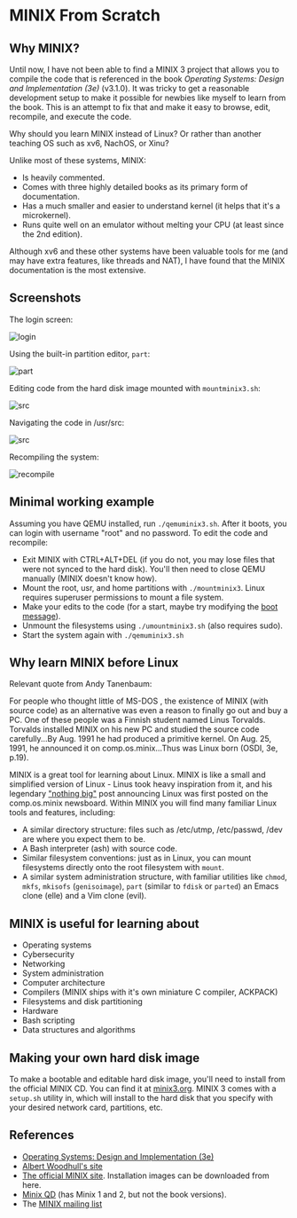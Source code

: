 # MINIX From Scratch

## Why MINIX?

Until now, I have not been able to find a MINIX 3 project that allows you to compile the code that is referenced in the book *Operating Systems: Design and Implementation (3e)* (v3.1.0). It was tricky to get a reasonable development setup to make it possible for newbies like myself to learn from the book. This is an attempt to fix that and make it easy to browse, edit, recompile, and execute the code.

Why should you learn MINIX instead of Linux? Or rather than another teaching OS such as xv6, NachOS, or Xinu?

Unlike most of these systems, MINIX:

- Is heavily commented.
- Comes with three highly detailed books as its primary form of documentation.
- Has a much smaller and easier to understand kernel (it helps that it's a microkernel).
- Runs quite well on an emulator without melting your CPU (at least since the 2nd edition).

Although xv6 and these other systems have been valuable tools for me (and may have extra features, like threads and NAT), I have found that the MINIX documentation is the most extensive.

## Screenshots

The login screen:

![login](https://github.com/o-oconnell/minixfromscratch/blob/master/screenshots/minixlogin.png)

Using the built-in partition editor, `part`:

![part](https://github.com/o-oconnell/minixfromscratch/blob/master/screenshots/part.png)

Editing code from the hard disk image mounted with `mountminix3.sh`:

![src](https://github.com/o-oconnell/minixfromscratch/blob/master/screenshots/editingminix3.png)

Navigating the code in /usr/src:

![src](https://github.com/o-oconnell/minixfromscratch/blob/master/screenshots/src.png)

Recompiling the system:

![recompile](https://github.com/o-oconnell/minixfromscratch/blob/master/screenshots/minixcompile.png)

## Minimal working example
Assuming you have QEMU installed, run `./qemuminix3.sh`. After it boots, you can login with username "root" and no password. To edit the code and recompile:

- Exit MINIX with CTRL+ALT+DEL (if you do not, you may lose files that were not synced to the hard disk). You'll then need to close QEMU manually (MINIX doesn't know how).
- Mount the root, usr, and home partitions with `./mountminix3`. Linux requires superuser permissions to mount a file system.
- Make your edits to the code (for a start, maybe try modifying the [boot message](https://github.com/o-oconnell/minixfromscratch/blob/master/minix-3.1.0/kernel/main.c#L175)).
- Unmount the filesystems using `./umountminix3.sh` (also requires sudo).
- Start the system again with `./qemuminix3.sh`

## Why learn MINIX before Linux

Relevant quote from Andy Tanenbaum:

For people who thought little of MS-DOS , the existence of MINIX (with source code) as an alternative was even a reason to finally go out and buy a PC. One of these people was a Finnish student named Linus Torvalds. Torvalds installed MINIX on his new PC and studied the source code carefully...By Aug. 1991 he had produced a primitive kernel. On Aug. 25, 1991, he announced it on comp.os.minix...Thus was Linux born (OSDI, 3e, p.19).

MINIX is a great tool for learning about Linux. MINIX is like a small and simplified version of Linux - Linus took heavy inspiration from it, and his legendary ["nothing big"](https://www.cs.cmu.edu/~awb/linux.history.html) post announcing Linux was first posted on the comp.os.minix newsboard. Within MINIX you will find many familiar Linux tools and features, including:

- A similar directory structure: files such as /etc/utmp, /etc/passwd, /dev are where you expect them to be.
- A Bash interpreter (ash) with source code.
- Similar filesystem conventions: just as in Linux, you can mount filesystems directly onto the root filesystem with `mount`.
- A similar system administration structure, with familiar utilities like `chmod`, `mkfs`, `mkisofs` (`genisoimage`), `part` (similar to `fdisk` or `parted`) an Emacs clone (elle) and a Vim clone (evil). 

## MINIX is useful for learning about

- Operating systems 
- Cybersecurity
- Networking 
- System administration
- Computer architecture
- Compilers (MINIX ships with it's own miniature C compiler, ACKPACK)
- Filesystems and disk partitioning
- Hardware
- Bash scripting
- Data structures and algorithms

## Making your own hard disk image
To make a bootable and editable hard disk image, you'll need to install from the official MINIX CD. You can find it at [minix3.org](minix3.org). MINIX 3 comes with a `setup.sh` utility in, which will install to the hard disk that you specify with your desired network card, partitions, etc.

## References
- [Operating Systems: Design and Implementation (3e)](https://www.amazon.com/Operating-Systems-Design-Implementation-3rd/dp/0131429388)
- [Albert Woodhull's site](minix1.woodhull.com)
- [The official MINIX site](minix3.org). Installation images can be downloaded from here.
- [Minix QD](https://github.com/davidgiven/minix2) (has Minix 1 and 2, but not the book versions).
- The [MINIX mailing list](groups.google.com/g/minix3)
